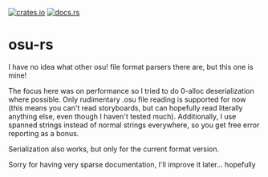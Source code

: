 [![crates.io](https://img.shields.io/crates/v/osu-rs.svg)](https://crates.io/crates/osu-rs)
[![docs.rs](https://docs.rs/osu-rs/badge.svg)](https://docs.rs/osu-rs)

# osu-rs

I have no idea what other osu! file format parsers there are, but this
one is mine!

The focus here was on performance so I tried to do 0-alloc
deserialization where possible. Only rudimentary .osu file reading is
supported for now (this means you can't read storyboards, but can
hopefully read literally anything else, even though I haven't tested
much). Additionally, I use spanned strings instead of normal strings
everywhere, so you get free error reporting as a bonus.

Serialization also works, but only for the current format version.

Sorry for having very sparse documentation, I'll improve it later...
hopefully

